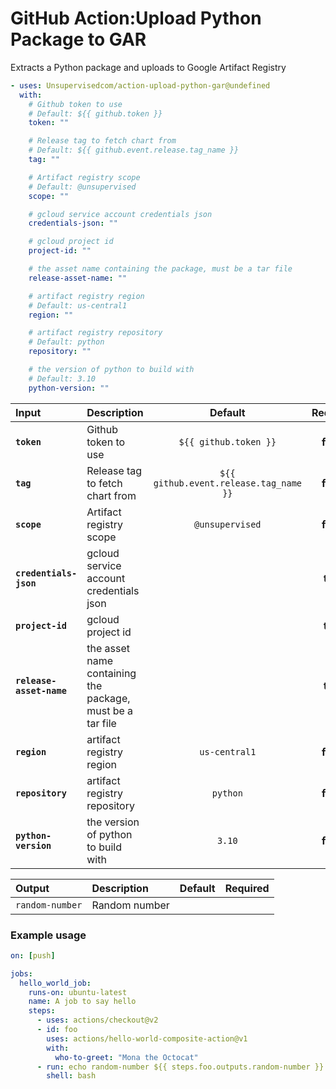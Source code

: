 <!-- start title -->

# GitHub Action:Upload Python Package to GAR

<!-- end title -->
<!-- start description -->

Extracts a Python package and uploads to Google Artifact Registry

<!-- end description -->
<!-- start contents -->
<!-- end contents -->
<!-- start usage -->

```yaml
- uses: Unsupervisedcom/action-upload-python-gar@undefined
  with:
    # Github token to use
    # Default: ${{ github.token }}
    token: ""

    # Release tag to fetch chart from
    # Default: ${{ github.event.release.tag_name }}
    tag: ""

    # Artifact registry scope
    # Default: @unsupervised
    scope: ""

    # gcloud service account credentials json
    credentials-json: ""

    # gcloud project id
    project-id: ""

    # the asset name containing the package, must be a tar file
    release-asset-name: ""

    # artifact registry region
    # Default: us-central1
    region: ""

    # artifact registry repository
    # Default: python
    repository: ""

    # the version of python to build with
    # Default: 3.10
    python-version: ""
```

<!-- end usage -->
   <!-- start inputs -->

| **Input**                | **Description**                                           |              **Default**               | **Required** |
| :----------------------- | :-------------------------------------------------------- | :------------------------------------: | :----------: |
| **`token`**              | Github token to use                                       |         `${{ github.token }}`          |  **false**   |
| **`tag`**                | Release tag to fetch chart from                           | `${{ github.event.release.tag_name }}` |  **false**   |
| **`scope`**              | Artifact registry scope                                   |            `@unsupervised`             |  **false**   |
| **`credentials-json`**   | gcloud service account credentials json                   |                                        |   **true**   |
| **`project-id`**         | gcloud project id                                         |                                        |   **true**   |
| **`release-asset-name`** | the asset name containing the package, must be a tar file |                                        |   **true**   |
| **`region`**             | artifact registry region                                  |             `us-central1`              |  **false**   |
| **`repository`**         | artifact registry repository                              |                `python`                |  **false**   |
| **`python-version`**     | the version of python to build with                       |                 `3.10`                 |  **false**   |

<!-- end inputs -->
   <!-- start outputs -->

| **Output**      | **Description** | **Default** | **Required** |
| :-------------- | :-------------- | ----------- | ------------ |
| `random-number` | Random number   |             |              |

<!-- end outputs -->
   <!-- start examples -->

### Example usage

```yaml
on: [push]

jobs:
  hello_world_job:
    runs-on: ubuntu-latest
    name: A job to say hello
    steps:
      - uses: actions/checkout@v2
      - id: foo
        uses: actions/hello-world-composite-action@v1
        with:
          who-to-greet: "Mona the Octocat"
      - run: echo random-number ${{ steps.foo.outputs.random-number }}
        shell: bash
```

<!-- end examples -->
<!-- start [.github/ghdocs/examples/] -->
<!-- end [.github/ghdocs/examples/] -->
